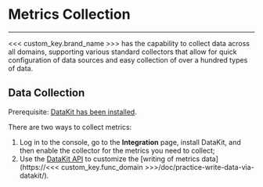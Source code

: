 # Metrics Collection
---


<<< custom_key.brand_name >>> has the capability to collect data across all domains, supporting various standard collectors that allow for quick configuration of data sources and easy collection of over a hundred types of data.

## Data Collection

Prerequisite: [DataKit has been installed](../datakit/datakit-install.md).

There are two ways to collect metrics:

1. Log in to the console, go to the **Integration** page, install DataKit, and then enable the collector for the metrics you need to collect;
2. Use the [DataKit API](../datakit/apis.md) to customize the [writing of metrics data](https://<<< custom_key.func_domain >>>/doc/practice-write-data-via-datakit/).